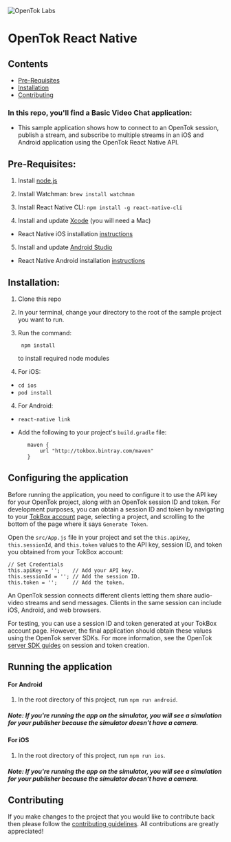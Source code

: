 ![OpenTok Labs](https://d26dzxoao6i3hh.cloudfront.net/items/0U1R0a0e2g1E361H0x3c/Image%202017-11-22%20at%2012.16.38%20PM.png?v=2507a2df)
# OpenTok React Native
## Contents

- [Pre-Requisites](#pre-requisites)
- [Installation](#installation)
- [Contributing](#contributing)

### In this repo, you'll find a Basic Video Chat application:
  * This sample application shows how to connect to an OpenTok session, publish a stream, and subscribe to multiple streams in an iOS and Android application using the OpenTok React Native API.

## Pre-Requisites:

1. Install [node.js](https://nodejs.org/)

2. Install Watchman: `brew install watchman`

3. Install React Native CLI: `npm install -g react-native-cli`

4. Install and update [Xcode](https://developer.apple.com/xcode/) (you will need a Mac)
* React Native iOS installation [instructions](https://facebook.github.io/react-native/docs/getting-started.html)

5. Install and update [Android Studio](https://developer.android.com/studio/index.html)
* React Native Android installation [instructions](https://facebook.github.io/react-native/docs/getting-started.html)

## Installation:

1. Clone this repo

2. In your terminal, change your directory to the root of the sample project you want to run.

3. Run the command:
 
        npm install
    to install required node modules

4. For iOS:
  * `cd ios`
  * `pod install`

4. For Android:
  * `react-native link`
  *  Add the following to your project's `build.gradle` file: 

            maven {
                url "http://tokbox.bintray.com/maven"
            }

## Configuring the application

Before running the application, you need to configure it to use the API key for your OpenTok project, along with an OpenTok session ID and token. For development purposes, you can obtain a session ID and token by navigating to your [TokBox account](https://tokbox.com/account/#/) page, selecting a project, and scrolling to the bottom of the page where it says `Generate Token`.

Open the `src/App.js` file in your project and set the `this.apiKey`, `this.sessionId`, and `this.token` values to the API key, session ID, and token you obtained from your TokBox account:
```
// Set Credentials
this.apiKey = '';    // Add your API key.
this.sessionId = ''; // Add the session ID.
this.token = '';     // Add the token.
```
An OpenTok session connects different clients letting them share audio-video streams and send messages. Clients in the same session can include iOS, Android, and web browsers.

For testing, you can use a session ID and token generated at your TokBox account page. However, the final application should obtain these values using the OpenTok server SDKs. For more information, see the OpenTok [server SDK guides](https://tokbox.com/developer/sdks/server/) on session and token creation.

## Running the application

#### For Android

1. In the root directory of this project, run `npm run android`.

##### Note: If you're running the app on the simulator, you will see a simulation for your publisher because the simulator doesn't have a camera.

#### For iOS

1. In the root directory of this project, run `npm run ios`.

##### Note: If you're running the app on the simulator, you will see a simulation for your publisher because the simulator doesn't have a camera.

## Contributing

If you make changes to the project that you would like to contribute back then please follow the [contributing guidelines](CONTRIBUTING.md). All contributions are greatly appreciated!